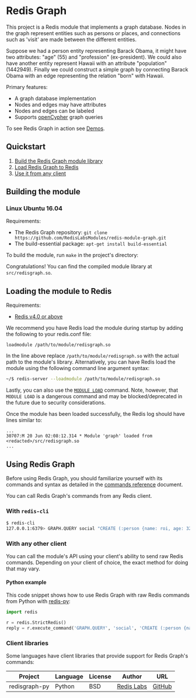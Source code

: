 # Redis Graph

This project is a Redis module that implements a graph database. Nodes in the graph represent entities such as persons or places, and connections such as 'visit' are made between the different entities.

Suppose we had a person entity representing Barack Obama, it might have two attributes: "age" (55) and "profession" (ex-president). We could also have another entity represent Hawaii with an attribute "population" (1442949). Finally we could construct a simple graph by connecting Barack Obama with an edge representing the relation "born" with Hawaii.

Primary features:

* A graph database implementation
* Nodes and edges may have attributes
* Nodes and edges can be labeled
* Supports [openCypher](http://www.opencypher.org/) graph queries

To see Redis Graph in action see [Demos](https://github.com/RedisLabsModules/redis-module-graph/tree/master/demo).

## Quickstart

1. [Build the Redis Graph module library](#building-the-module)
2. [Load Redis Graph to Redis](#loading-the-module-to-redis)
3. [Use it from any client](#using-redis-graph)

## Building the module

### Linux Ubuntu 16.04

Requirements:

* The Redis Graph repository: `git clone https://github.com/RedisLabsModules/redis-module-graph.git`
* The build-essential package: `apt-get install build-essential`

To build the module, run `make` in the project's directory:

Congratulations! You can find the compiled module library at `src/redisgraph.so`.

## Loading the module to Redis

Requirements:

* [Redis v4.0 or above](https://redis.io/download)

We recommend you have Redis load the module during startup by adding the following to your redis.conf file:

```
loadmodule /path/to/module/redisgraph.so
```

In the line above replace `/path/to/module/redisgraph.so` with the actual path to the module's library. Alternatively, you can have Redis load the module using the following command line argument syntax:

```sh
~/$ redis-server --loadmodule /path/to/module/redisgraph.so
```

Lastly, you can also use the [`MODULE LOAD`](http://redis.io/commands/module-load) command. Note, however, that `MODULE LOAD` is a dangerous command and may be blocked/deprecated in the future due to security considerations.

Once the module has been loaded successfully, the Redis log should have lines similar to:

```
...
30707:M 20 Jun 02:08:12.314 * Module 'graph' loaded from <redacted>/src/redisgraph.so
...
```

## Using Redis Graph

Before using Redis Graph, you should familiarize yourself with its commands and syntax as detailed in the
[commands reference](commands.md) document.

You can call Redis Graph's commands from any Redis client.

### With `redis-cli`

```sh
$ redis-cli
127.0.0.1:6379> GRAPH.QUERY social "CREATE (:person {name: roi, age: 32, gender: male, status: married})"
```

### With any other client

You can call the module's API using your client's ability to send raw Redis commands. Depending on your client of
choice, the exact method for doing that may vary.

#### Python example

This code snippet shows how to use Redis Graph with raw Redis commands from Python with
[redis-py](https://github.com/andymccurdy/redis-py):

```python
import redis

r = redis.StrictRedis()
reply = r.execute_command('GRAPH.QUERY', 'social', 'CREATE (:person {name:roi, age:32, gender:male, status:married)')
```

### Client libraries

Some languages have client libraries that provide support for Redis Graph's commands:

| Project | Language | License | Author | URL |
| ------- | -------- | ------- | ------ | --- |
| redisgraph-py | Python | BSD | [Redis Labs](https://redislabs.com) | [GitHub](https://github.com/swilly22/redisgraph-py) |
